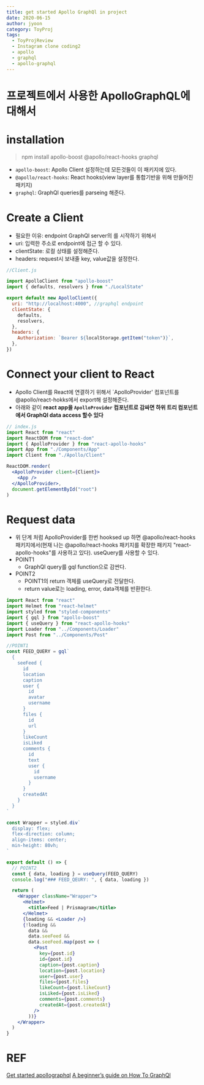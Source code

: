```yaml
---
title: get started Apollo GraphQl in project
date: 2020-06-15
author: jyoon
category: ToyProj
tags:
  - ToyProjReview
  - Instagram clone coding2
  - apollo
  - graphql
  - apollo-graphql
---
```


# 프로젝트에서 사용한 ApolloGraphQL에 대해서

# installation

> npm install apollo-boost @apollo/react-hooks graphql

- `apollo-boost`: Apollo Client 설정하는데 모든것들이 이 패키지에 있다.
- `@apollo/react-hooks`: React hooks(view layer를 통합기반을 위해 만들어진 패키지)
- `graphql`: GraphQl queries를 parseing 해준다.

# Create a Client

- 필요한 이유: endpoint GraphQl server의 를 시작하기 위해서
- uri: 입력한 주소로 endpoint에 접근 할 수 있다.
- clientState: 로컬 상태를 설정해준다.
- headers: request시 보내줄 key, value값을 설정한다.

```jsx
//Client.js

import ApolloClient from "apollo-boost"
import { defaults, resolvers } from "./LocalState"

export default new ApolloClient({
  uri: "http://localhost:4000", //graphql endpoint
  clientState: {
    defaults,
    resolvers,
  },
  headers: {
    Authorization: `Bearer ${localStorage.getItem("token")}`,
  },
})
```

# Connect your client to React

- Apollo Client를 React에 연결하기 위해서 `ApolloProvider' 컴포넌트를 @apollo/react-hokks에서 export해 설정해준다.
- 아래와 같이 **react app을 `ApolloProvider` 컴포넌트로 감싸면 하위 트리 컴포넌트에서 GraphQl data access 할수 있다**

```jsx
// index.js
import React from "react"
import ReactDOM from "react-dom"
import { ApolloProvider } from "react-apollo-hooks"
import App from "./Components/App"
import Client from "./Apollo/Client"

ReactDOM.render(
  <ApolloProvider client={Client}>
    <App />
  </ApolloProvider>,
  document.getElementById("root")
)
```

# Request data

- 위 단계 처럼 ApolloProvider를 한번 hooksed up 하면 @apollo/react-hooks패키지에서(현재 나는 @apollo/react-hooks 패키지를 확장한 패키지 "react-apollo-hooks"를 사용하고 있다). useQuery를 사용할 수 있다.
- POINT1
  - GraphQl query를 gql function으로 감싼다.
- POINT2
  - POINT1의 return 객체를 useQuery로 전달한다.
  - return value로는 loading, error, data객체를 반환한다.

```jsx
import React from "react"
import Helmet from "react-helmet"
import styled from "styled-components"
import { gql } from "apollo-boost"
import { useQuery } from "react-apollo-hooks"
import Loader from "../Components/Loader"
import Post from "../Components/Post"

//POINT1
const FEED_QUERY = gql`
  {
    seeFeed {
      id
      location
      caption
      user {
        id
        avatar
        username
      }
      files {
        id
        url
      }
      likeCount
      isLiked
      comments {
        id
        text
        user {
          id
          username
        }
      }
      createdAt
    }
  }
`

const Wrapper = styled.div`
  display: flex;
  flex-direction: column;
  align-items: center;
  min-height: 80vh;
`

export default () => {
  // POINT2
  const { data, loading } = useQuery(FEED_QUERY)
  console.log("### FEED_QEURY: ", { data, loading })

  return (
    <Wrapper className="Wrapper">
      <Helmet>
        <title>Feed | Prismagram</title>
      </Helmet>
      {loading && <Loader />}
      {!loading &&
        data &&
        data.seeFeed &&
        data.seeFeed.map(post => (
          <Post
            key={post.id}
            id={post.id}
            caption={post.caption}
            location={post.location}
            user={post.user}
            files={post.files}
            likeCount={post.likeCount}
            isLiked={post.isLiked}
            comments={post.comments}
            createdAt={post.createdAt}
          />
        ))}
    </Wrapper>
  )
}
```

# REF
[Get started apollographql](https://www.apollographql.com/docs/react/get-started/)
[A beginner’s guide on How To GraphQl](https://medium.com/@hurali/graphql-a-beginners-guide-on-how-to-graphql-6d4dc53a2c16)
